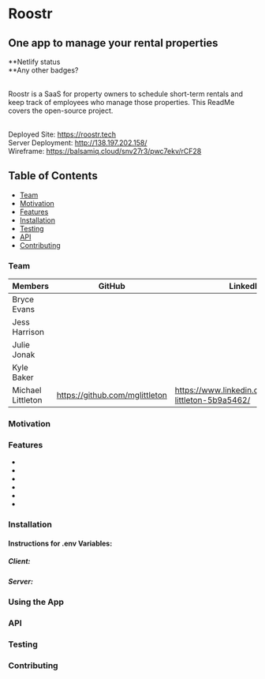 # Roostr
## One app to manage your rental properties

**Netlify status <br>
**Any other badges? <br> <br>

Roostr is a SaaS for property owners to schedule short-term rentals and keep track of employees who manage those properties. This ReadMe covers the open-source project.<br> <br>

Deployed Site: https://roostr.tech<br>
Server Deployment: http://138.197.202.158/<br>
Wireframe: https://balsamiq.cloud/snv27r3/pwc7ekv/rCF28

## Table of Contents
- [Team](#team)
- [Motivation](#Motivation)
- [Features](#Features)
- [Installation](#Installation)
- [Testing](#Testing)
- [API](#API)
- [Contributing](#Contributing)

### Team
| Members           |      GitHub   |  LinkedIn |
|-------------------|--------------  |------|
| Bryce Evans       |   |   |
| Jess Harrison     |   |   |
| Julie Jonak       |   |   |
| Kyle Baker        |   |   |
| Michael Littleton | https://github.com/mglittleton  | https://www.linkedin.com/in/michael-littleton-5b9a5462/  |


### Motivation



### Features

-
-
-
-
-
-


### Installation


#### Instructions for .env Variables:


##### Client:


##### Server:


### Using the App


### API


### Testing


### Contributing

